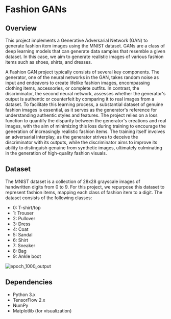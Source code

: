 # Fashion GANs

## Overview

This project implements a Generative Adversarial Network (GAN) to generate fashion item images using the MNIST dataset. GANs are a class of deep learning models that can generate data samples that resemble a given dataset. In this case, we aim to generate realistic images of various fashion items such as shoes, shirts, and dresses.

A Fashion GAN project typically consists of several key components. The generator, one of the neural networks in the GAN, takes random noise as input and endeavors to create lifelike fashion images, encompassing clothing items, accessories, or complete outfits. In contrast, the discriminator, the second neural network, assesses whether the generator's output is authentic or counterfeit by comparing it to real images from a dataset. To facilitate this learning process, a substantial dataset of genuine fashion images is essential, as it serves as the generator's reference for understanding authentic styles and features. The project relies on a loss function to quantify the disparity between the generator's creations and real images, with the aim of minimizing this loss during training to encourage the generation of increasingly realistic fashion items. The training itself involves an adversarial interplay, as the generator strives to deceive the discriminator with its outputs, while the discriminator aims to improve its ability to distinguish genuine from synthetic images, ultimately culminating in the generation of high-quality fashion visuals.

## Dataset

The MNIST dataset is a collection of 28x28 grayscale images of handwritten digits from 0 to 9. For this project, we repurpose this dataset to represent fashion items, mapping each class of fashion item to a digit. The dataset consists of the following classes:
- 0: T-shirt/top
- 1: Trouser
- 2: Pullover
- 3: Dress
- 4: Coat
- 5: Sandal
- 6: Shirt
- 7: Sneaker
- 8: Bag
- 9: Ankle boot


![epoch_1000_output](https://github.com/ghananjani/FashionFusion-Creating-Styles-with-GANs/assets/88573690/4011cee5-4fe1-4e8d-a591-cf239b4b6292)

## Dependencies

- Python 3.x
- TensorFlow 2.x
- NumPy
- Matplotlib (for visualization)
